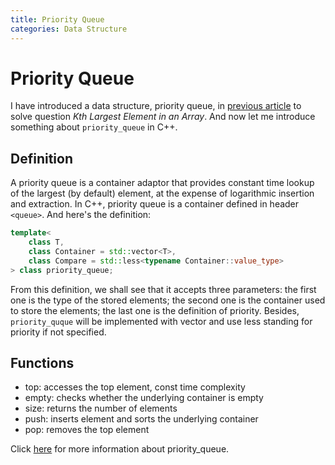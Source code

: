 ```yaml
---
title: Priority Queue
categories: Data Structure
---
```


# Priority Queue

I have introduced a data structure, priority queue, in [previous article](https://diamondi.github.io/2018/09/12/215/) to solve question *Kth Largest Element in an Array*. And now let me introduce something about `priority_queue` in C++.

<!-- more -->

## Definition <span id=123></span>

A priority queue is a container adaptor that provides constant time lookup of the largest (by default) element, at the expense of logarithmic insertion and extraction. In C++, priority queue is a container defined in header `<queue>`. And here's the definition:

```cpp
template<
    class T,
    class Container = std::vector<T>,
    class Compare = std::less<typename Container::value_type>
> class priority_queue;
```

From this definition, we shall see that it accepts three parameters: the first one is the type of the stored elements; the second one is the container used to store the elements; the last one is the definition of priority. Besides, `priority_quque` will be implemented with vector and use less standing for priority if not specified.

## Functions

- top: accesses the top element, const time complexity
- empty: checks whether the underlying container is empty
- size: returns the number of elements
- push: inserts element and sorts the underlying container
- pop: removes the top element

Click [here](https://en.cppreference.com/w/cpp/container/priority_queue) for more information about priority_queue.